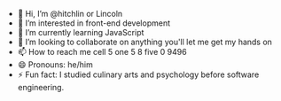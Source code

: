 - 👋 Hi, I’m @hitchlin or Lincoln
- 👀 I’m interested in front-end development
- 🌱 I’m currently learning JavaScript
- 💞️ I’m looking to collaborate on anything you'll let me get my hands on
- 📫 How to reach me cell 5 one 5 8 five 0 9496
- 😄 Pronouns: he/him
- ⚡ Fun fact: I studied culinary arts and psychology before software engineering.

